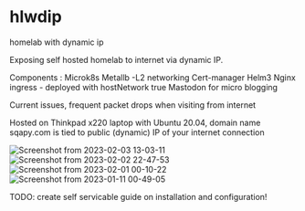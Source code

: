 # hlwdip
homelab with dynamic ip

Exposing self hosted homelab to internet via dynamic IP.

Components :
Microk8s
Metallb -L2 networking 
Cert-manager
Helm3
Nginx ingress - deployed with hostNetwork true
Mastodon for micro blogging 

Current issues, frequent  packet drops when visiting from internet

Hosted on Thinkpad x220 laptop with Ubuntu 20.04, domain name sqapy.com is tied to public (dynamic) IP of your internet connection

![Screenshot from 2023-02-03 13-03-11](https://user-images.githubusercontent.com/503043/216710254-4ac78338-bff5-43a6-b9bb-8d8bb438f632.png)
![Screenshot from 2023-02-02 22-47-53](https://user-images.githubusercontent.com/503043/216710282-3adb70ec-80a8-462a-8e56-5eea124c1fc4.png)
![Screenshot from 2023-02-01 00-10-22](https://user-images.githubusercontent.com/503043/216710298-8e94cbc6-43af-4892-bf4c-ad6832806ceb.png)
![Screenshot from 2023-01-11 00-49-05](https://user-images.githubusercontent.com/503043/216710313-d9daf7d9-4259-4312-bc6e-e8a5db5df8e1.png)



TODO: create self servicable guide on installation and configuration!
